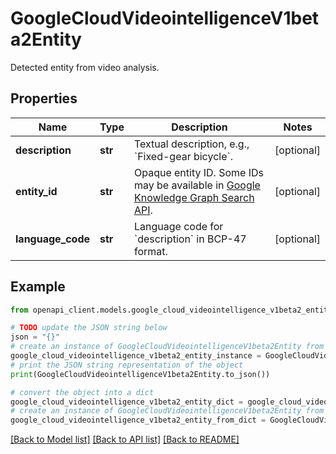 # GoogleCloudVideointelligenceV1beta2Entity

Detected entity from video analysis.

## Properties

Name | Type | Description | Notes
------------ | ------------- | ------------- | -------------
**description** | **str** | Textual description, e.g., &#x60;Fixed-gear bicycle&#x60;. | [optional] 
**entity_id** | **str** | Opaque entity ID. Some IDs may be available in [Google Knowledge Graph Search API](https://developers.google.com/knowledge-graph/). | [optional] 
**language_code** | **str** | Language code for &#x60;description&#x60; in BCP-47 format. | [optional] 

## Example

```python
from openapi_client.models.google_cloud_videointelligence_v1beta2_entity import GoogleCloudVideointelligenceV1beta2Entity

# TODO update the JSON string below
json = "{}"
# create an instance of GoogleCloudVideointelligenceV1beta2Entity from a JSON string
google_cloud_videointelligence_v1beta2_entity_instance = GoogleCloudVideointelligenceV1beta2Entity.from_json(json)
# print the JSON string representation of the object
print(GoogleCloudVideointelligenceV1beta2Entity.to_json())

# convert the object into a dict
google_cloud_videointelligence_v1beta2_entity_dict = google_cloud_videointelligence_v1beta2_entity_instance.to_dict()
# create an instance of GoogleCloudVideointelligenceV1beta2Entity from a dict
google_cloud_videointelligence_v1beta2_entity_from_dict = GoogleCloudVideointelligenceV1beta2Entity.from_dict(google_cloud_videointelligence_v1beta2_entity_dict)
```
[[Back to Model list]](../README.md#documentation-for-models) [[Back to API list]](../README.md#documentation-for-api-endpoints) [[Back to README]](../README.md)


